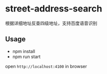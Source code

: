 # street-address-search
根据详细地址反查四级地址，支持百度语音识别


## Usage

- npm install
- npm run start

open `http://localhost:4100` in browser

